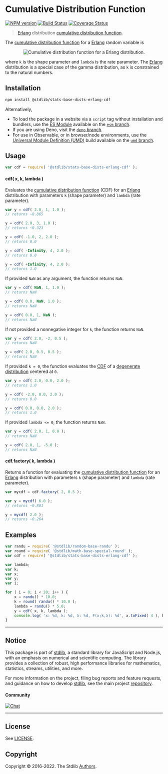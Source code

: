 <!--

@license Apache-2.0

Copyright (c) 2018 The Stdlib Authors.

Licensed under the Apache License, Version 2.0 (the "License");
you may not use this file except in compliance with the License.
You may obtain a copy of the License at

   http://www.apache.org/licenses/LICENSE-2.0

Unless required by applicable law or agreed to in writing, software
distributed under the License is distributed on an "AS IS" BASIS,
WITHOUT WARRANTIES OR CONDITIONS OF ANY KIND, either express or implied.
See the License for the specific language governing permissions and
limitations under the License.

-->

# Cumulative Distribution Function

[![NPM version][npm-image]][npm-url] [![Build Status][test-image]][test-url] [![Coverage Status][coverage-image]][coverage-url] <!-- [![dependencies][dependencies-image]][dependencies-url] -->

> [Erlang][erlang-distribution] distribution [cumulative distribution function][cdf].

<section class="intro">

The [cumulative distribution function][cdf] for a [Erlang][erlang-distribution] random variable is

<!-- <equation class="equation" label="eq:erlang_cdf" align="center" raw="F(x; k,\lambda) = 1 - \sum_{n=0}^{k-1}\frac{1}{n!}e^{-\lambda x}(\lambda x)^n" alt="Cumulative distribution function for a Erlang distribution."> -->

<div class="equation" align="center" data-raw-text="F(x; k,\lambda) = 1 - \sum_{n=0}^{k-1}\frac{1}{n!}e^{-\lambda x}(\lambda x)^n" data-equation="eq:erlang_cdf">
    <img src="https://cdn.jsdelivr.net/gh/stdlib-js/stdlib@51534079fef45e990850102147e8945fb023d1d0/lib/node_modules/@stdlib/stats/base/dists/erlang/cdf/docs/img/equation_erlang_cdf.svg" alt="Cumulative distribution function for a Erlang distribution.">
    <br>
</div>

<!-- </equation> -->

where `k` is the shape parameter and `lambda` is the rate parameter. The [Erlang][erlang-distribution] distribution is a special case of the gamma distribution, as `k` is constrained to the natural numbers.

</section>

<!-- /.intro -->

<section class="installation">

## Installation

```bash
npm install @stdlib/stats-base-dists-erlang-cdf
```

Alternatively,

-   To load the package in a website via a `script` tag without installation and bundlers, use the [ES Module][es-module] available on the [`esm` branch][esm-url].
-   If you are using Deno, visit the [`deno` branch][deno-url].
-   For use in Observable, or in browser/node environments, use the [Universal Module Definition (UMD)][umd] build available on the [`umd` branch][umd-url].

</section>

<section class="usage">

## Usage

```javascript
var cdf = require( '@stdlib/stats-base-dists-erlang-cdf' );
```

#### cdf( x, k, lambda )

Evaluates the [cumulative distribution function][cdf] (CDF) for an [Erlang][erlang-distribution] distribution with parameters `k` (shape parameter) and `lambda` (rate parameter).

```javascript
var y = cdf( 2.0, 1, 1.0 );
// returns ~0.865

y = cdf( 2.0, 3, 1.0 );
// returns ~0.323

y = cdf( -1.0, 2, 2.0 );
// returns 0.0

y = cdf( -Infinity, 4, 2.0 );
// returns 0.0

y = cdf( +Infinity, 4, 2.0 );
// returns 1.0
```

If provided `NaN` as any argument, the function returns `NaN`.

```javascript
var y = cdf( NaN, 1, 1.0 );
// returns NaN

y = cdf( 0.0, NaN, 1.0 );
// returns NaN

y = cdf( 0.0, 1, NaN );
// returns NaN
```

If not provided a nonnegative integer for `k`, the function returns `NaN`.

```javascript
var y = cdf( 2.0, -2, 0.5 );
// returns NaN

y = cdf( 2.0, 0.5, 0.5 );
// returns NaN
```

If provided `k = 0`, the function evaluates the [CDF][cdf] of a [degenerate distribution][degenerate-distribution] centered at `0`.

```javascript
var y = cdf( 2.0, 0.0, 2.0 );
// returns 1.0

y = cdf( -2.0, 0.0, 2.0 );
// returns 0.0

y = cdf( 0.0, 0.0, 2.0 );
// returns 1.0
```

If provided `lambda <= 0`, the function returns `NaN`.

```javascript
var y = cdf( 2.0, 1, 0.0 );
// returns NaN

y = cdf( 2.0, 1, -5.0 );
// returns NaN
```

#### cdf.factory( k, lambda )

Returns a function for evaluating the [cumulative distribution function][cdf] for an [Erlang][erlang-distribution] distribution with parameters `k` (shape parameter) and `lambda` (rate parameter).

```javascript
var mycdf = cdf.factory( 2, 0.5 );

var y = mycdf( 6.0 );
// returns ~0.801

y = mycdf( 2.0 );
// returns ~0.264
```

</section>

<!-- /.usage -->

<section class="examples">

## Examples

<!-- eslint no-undef: "error" -->

```javascript
var randu = require( '@stdlib/random-base-randu' );
var round = require( '@stdlib/math-base-special-round' );
var cdf = require( '@stdlib/stats-base-dists-erlang-cdf' );

var lambda;
var k;
var x;
var y;
var i;

for ( i = 0; i < 20; i++ ) {
    x = randu() * 10.0;
    k = round( randu() * 10.0 );
    lambda = randu() * 5.0;
    y = cdf( x, k, lambda );
    console.log( 'x: %d, k: %d, λ: %d, F(x;k,λ): %d', x.toFixed( 4 ), k, lambda.toFixed( 4 ), y.toFixed( 4 ) );
}
```

</section>

<!-- /.examples -->

<!-- Section for related `stdlib` packages. Do not manually edit this section, as it is automatically populated. -->

<section class="related">

</section>

<!-- /.related -->

<!-- Section for all links. Make sure to keep an empty line after the `section` element and another before the `/section` close. -->


<section class="main-repo" >

* * *

## Notice

This package is part of [stdlib][stdlib], a standard library for JavaScript and Node.js, with an emphasis on numerical and scientific computing. The library provides a collection of robust, high performance libraries for mathematics, statistics, streams, utilities, and more.

For more information on the project, filing bug reports and feature requests, and guidance on how to develop [stdlib][stdlib], see the main project [repository][stdlib].

#### Community

[![Chat][chat-image]][chat-url]

---

## License

See [LICENSE][stdlib-license].


## Copyright

Copyright &copy; 2016-2022. The Stdlib [Authors][stdlib-authors].

</section>

<!-- /.stdlib -->

<!-- Section for all links. Make sure to keep an empty line after the `section` element and another before the `/section` close. -->

<section class="links">

[npm-image]: http://img.shields.io/npm/v/@stdlib/stats-base-dists-erlang-cdf.svg
[npm-url]: https://npmjs.org/package/@stdlib/stats-base-dists-erlang-cdf

[test-image]: https://github.com/stdlib-js/stats-base-dists-erlang-cdf/actions/workflows/test.yml/badge.svg?branch=main
[test-url]: https://github.com/stdlib-js/stats-base-dists-erlang-cdf/actions/workflows/test.yml?query=branch:main

[coverage-image]: https://img.shields.io/codecov/c/github/stdlib-js/stats-base-dists-erlang-cdf/main.svg
[coverage-url]: https://codecov.io/github/stdlib-js/stats-base-dists-erlang-cdf?branch=main

<!--

[dependencies-image]: https://img.shields.io/david/stdlib-js/stats-base-dists-erlang-cdf.svg
[dependencies-url]: https://david-dm.org/stdlib-js/stats-base-dists-erlang-cdf/main

-->

[umd]: https://github.com/umdjs/umd
[es-module]: https://developer.mozilla.org/en-US/docs/Web/JavaScript/Guide/Modules

[deno-url]: https://github.com/stdlib-js/stats-base-dists-erlang-cdf/tree/deno
[umd-url]: https://github.com/stdlib-js/stats-base-dists-erlang-cdf/tree/umd
[esm-url]: https://github.com/stdlib-js/stats-base-dists-erlang-cdf/tree/esm

[chat-image]: https://img.shields.io/gitter/room/stdlib-js/stdlib.svg
[chat-url]: https://gitter.im/stdlib-js/stdlib/

[stdlib]: https://github.com/stdlib-js/stdlib

[stdlib-authors]: https://github.com/stdlib-js/stdlib/graphs/contributors

[stdlib-license]: https://raw.githubusercontent.com/stdlib-js/stats-base-dists-erlang-cdf/main/LICENSE

[cdf]: https://en.wikipedia.org/wiki/Cumulative_distribution_function

[degenerate-distribution]: https://en.wikipedia.org/wiki/Degenerate_distribution

[erlang-distribution]: https://en.wikipedia.org/wiki/Erlang_distribution

</section>

<!-- /.links -->
